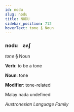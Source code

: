 ```yaml
---
id: nodu
slug: nodu
title: NODU
sidebar_position: 712
hoverText: tone § Noun
---
```


### nodu&emsp;<span kind="abugida">ƨʌʃ</span>

*tone* **§** Noun

**Verb**: to be a tone

**Noun**: tone

**Modifier**: tone-related

Malay nada undefined

*Austronesian Language Family*